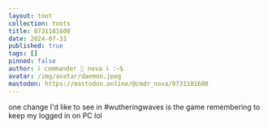 ```yaml
---
layout: toot
collection: toots
title: 0731181600
date: 2024-07-31
published: true
tags: []
pinned: false
author: ⸸ commander ░ nova ⸸ :~$
avatar: /img/avatar/daemon.jpeg
mastodon: https://mastodon.online/@cmdr_nova/0731181600
---
```


one change I'd like to see in #wutheringwaves is the game remembering to keep my logged in on PC lol
